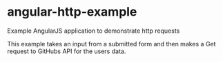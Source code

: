 angular-http-example
====================

Example AngularJS application to demonstrate http requests

This example takes an input from a submitted form and then makes a Get request to GitHubs API for the users data.
